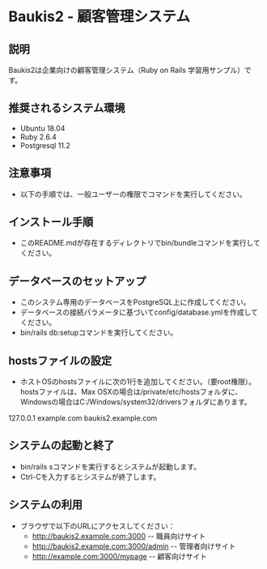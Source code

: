 # Baukis2 - 顧客管理システム

## 説明

Baukis2は企業向けの顧客管理システム（Ruby on Rails 学習用サンプル）です。

## 推奨されるシステム環境

* Ubuntu 18.04
* Ruby 2.6.4
* Postgresql 11.2

## 注意事項

* 以下の手順では、一般ユーザーの権限でコマンドを実行してください。

## インストール手順

* このREADME.mdが存在するディレクトリでbin/bundleコマンドを実行してください。

## データベースのセットアップ

* このシステム専用のデータベースをPostgreSQL上に作成してください。
* データベースの接続パラメータに基づいてconfig/database.ymlを作成してください。
* bin/rails db:setupコマンドを実行してください。

## hostsファイルの設定

* ホストOSのhostsファイルに次の1行を追加してください。（要root権限）。hostsファイルは、Max OSXの場合は/private/etc/hostsフォルダに、Windowsの場合はC:/Windows/system32/driversフォルダにあります。

127.0.0.1 example.com baukis2.example.com

## システムの起動と終了

* bin/rails sコマンドを実行するとシステムが起動します。
* Ctrl-Cを入力するとシステムが終了します。

## システムの利用

* ブラウザで以下のURLにアクセスしてください：
  * http://baukis2.example.com:3000 -- 職員向けサイト
  * http://baukis2.example.com:3000/admin -- 管理者向けサイト
  * http://example.com:3000/mypage -- 顧客向けサイト